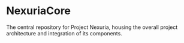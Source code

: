 # NexuriaCore
The central repository for Project Nexuria, housing the overall project architecture and integration of its components.
